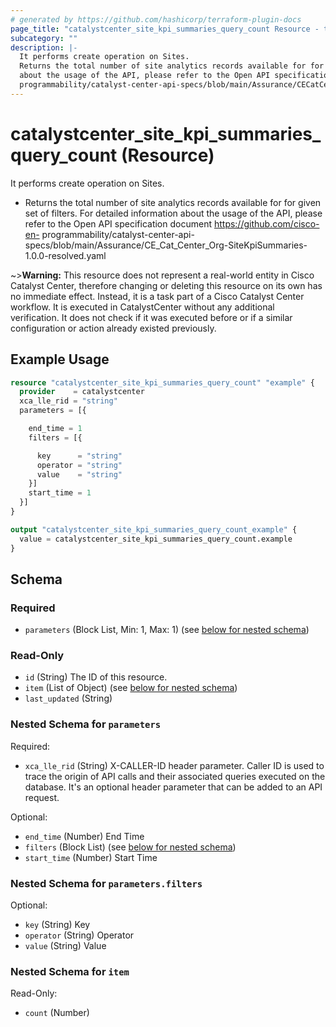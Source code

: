 ```yaml
---
# generated by https://github.com/hashicorp/terraform-plugin-docs
page_title: "catalystcenter_site_kpi_summaries_query_count Resource - terraform-provider-catalystcenter"
subcategory: ""
description: |-
  It performs create operation on Sites.
  Returns the total number of site analytics records available for for given set of filters. For detailed information
  about the usage of the API, please refer to the Open API specification document https://github.com/cisco-en-
  programmability/catalyst-center-api-specs/blob/main/Assurance/CECatCenter_Org-SiteKpiSummaries-1.0.0-resolved.yaml
---
```


# catalystcenter_site_kpi_summaries_query_count (Resource)

It performs create operation on Sites.

- Returns the total number of site analytics records available for for given set of filters. For detailed information
about the usage of the API, please refer to the Open API specification document https://github.com/cisco-en-
programmability/catalyst-center-api-specs/blob/main/Assurance/CE_Cat_Center_Org-SiteKpiSummaries-1.0.0-resolved.yaml


~>**Warning:**
This resource does not represent a real-world entity in Cisco Catalyst Center, therefore changing or deleting this resource on its own has no immediate effect.
Instead, it is a task part of a Cisco Catalyst Center workflow. It is executed in CatalystCenter without any additional verification. It does not check if it was executed before or if a similar configuration or action already existed previously.

## Example Usage

```terraform
resource "catalystcenter_site_kpi_summaries_query_count" "example" {
  provider    = catalystcenter
  xca_lle_rid = "string"
  parameters = [{

    end_time = 1
    filters = [{

      key      = "string"
      operator = "string"
      value    = "string"
    }]
    start_time = 1
  }]
}

output "catalystcenter_site_kpi_summaries_query_count_example" {
  value = catalystcenter_site_kpi_summaries_query_count.example
}
```

<!-- schema generated by tfplugindocs -->
## Schema

### Required

- `parameters` (Block List, Min: 1, Max: 1) (see [below for nested schema](#nestedblock--parameters))

### Read-Only

- `id` (String) The ID of this resource.
- `item` (List of Object) (see [below for nested schema](#nestedatt--item))
- `last_updated` (String)

<a id="nestedblock--parameters"></a>
### Nested Schema for `parameters`

Required:

- `xca_lle_rid` (String) X-CALLER-ID header parameter. Caller ID is used to trace the origin of API calls and their associated queries executed on the database. It's an optional header parameter that can be added to an API request.

Optional:

- `end_time` (Number) End Time
- `filters` (Block List) (see [below for nested schema](#nestedblock--parameters--filters))
- `start_time` (Number) Start Time

<a id="nestedblock--parameters--filters"></a>
### Nested Schema for `parameters.filters`

Optional:

- `key` (String) Key
- `operator` (String) Operator
- `value` (String) Value



<a id="nestedatt--item"></a>
### Nested Schema for `item`

Read-Only:

- `count` (Number)
